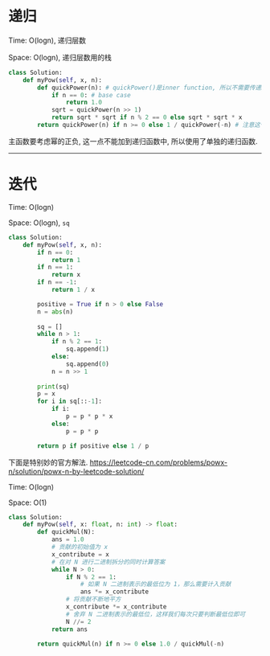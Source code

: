 # 递归

Time: O(logn), 递归层数

Space: O(logn), 递归层数用的栈

```python
class Solution:
    def myPow(self, x, n):
        def quickPower(n): # quickPower()是inner function, 所以不需要传递x作为参数
            if n == 0: # base case
                return 1.0
            sqrt = quickPower(n >> 1)
            return sqrt * sqrt if n % 2 == 0 else sqrt * sqrt * x
        return quickPower(n) if n >= 0 else 1 / quickPower(-n) # 注意这个-n
```

主函数要考虑幂的正负, 这一点不能加到递归函数中, 所以使用了单独的递归函数.

---

# 迭代

Time: O(logn)

Space: O(logn), `sq`

```python
class Solution:
    def myPow(self, x, n):
        if n == 0:
            return 1
        if n == 1:
            return x
        if n == -1:
            return 1 / x

        positive = True if n > 0 else False
        n = abs(n)
        
        sq = []
        while n > 1:
            if n % 2 == 1:
                sq.append(1)
            else:
                sq.append(0)
            n = n >> 1
            
        print(sq)
        p = x
        for i in sq[::-1]:
            if i:
                p = p * p * x
            else:
                p = p * p

        return p if positive else 1 / p
```



下面是特别妙的官方解法. https://leetcode-cn.com/problems/powx-n/solution/powx-n-by-leetcode-solution/

Time: O(logn)

Space: O(1)

```python
class Solution:
    def myPow(self, x: float, n: int) -> float:
        def quickMul(N):
            ans = 1.0
            # 贡献的初始值为 x
            x_contribute = x
            # 在对 N 进行二进制拆分的同时计算答案
            while N > 0:
                if N % 2 == 1:
                    # 如果 N 二进制表示的最低位为 1，那么需要计入贡献
                    ans *= x_contribute
                # 将贡献不断地平方
                x_contribute *= x_contribute
                # 舍弃 N 二进制表示的最低位，这样我们每次只要判断最低位即可
                N //= 2
            return ans
        
        return quickMul(n) if n >= 0 else 1.0 / quickMul(-n)
```

